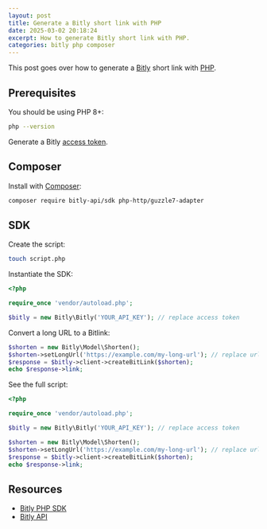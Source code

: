 ```yaml
---
layout: post
title: Generate a Bitly short link with PHP
date: 2025-03-02 20:18:24
excerpt: How to generate Bitly short link with PHP.
categories: bitly php composer
---
```


This post goes over how to generate a [Bitly](https://bitly.com/) short link with [PHP](https://www.php.net/).

## Prerequisites

You should be using PHP 8+:

```sh
php --version
```

Generate a Bitly [access token](https://app.bitly.com/settings/api/).

## Composer

Install with [Composer](https://getcomposer.org/):

```sh
composer require bitly-api/sdk php-http/guzzle7-adapter
```

## SDK

Create the script:

```sh
touch script.php
```

Instantiate the SDK:

```php
<?php

require_once 'vendor/autoload.php';

$bitly = new Bitly\Bitly('YOUR_API_KEY'); // replace access token
```

Convert a long URL to a Bitlink:

```php
$shorten = new Bitly\Model\Shorten();
$shorten->setLongUrl('https://example.com/my-long-url'); // replace url
$response = $bitly->client->createBitLink($shorten);
echo $response->link;
```

See the full script:

```php
<?php

require_once 'vendor/autoload.php';

$bitly = new Bitly\Bitly('YOUR_API_KEY'); // replace access token

$shorten = new Bitly\Model\Shorten();
$shorten->setLongUrl('https://example.com/my-long-url'); // replace url
$response = $bitly->client->createBitLink($shorten);
echo $response->link;
```

## Resources

- [Bitly PHP SDK](https://github.com/bitly-community/bitly-php)
- [Bitly API](https://dev.bitly.com/api-reference/)
